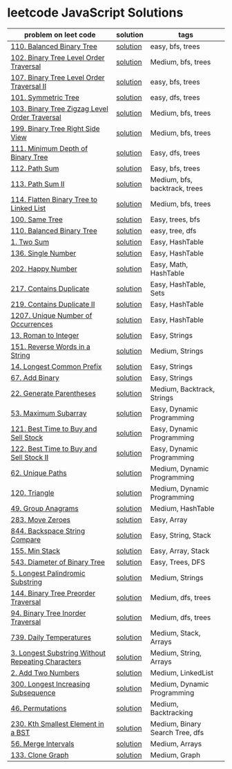 # leetcode JavaScript Solutions


|  problem on leet code |solution   | tags  | 
|---|---|---|
| [110. Balanced Binary Tree](https://leetcode.com/problems/balanced-binary-tree/) | [solution](./BreadthFirstSearch/BalancedBinaryTree.js)  | easy, bfs, trees  | 
| [102. Binary Tree Level Order Traversal](https://leetcode.com/problems/binary-tree-level-order-traversal/) | [solution](./BreadthFirstSearch/BinaryTreeLevelOrderTraversal.js)  |  Medium, bfs, trees |  
| [107. Binary Tree Level Order Traversal II](https://leetcode.com/problems/binary-tree-level-order-traversal-ii/) | [solution](./BreadthFirstSearch/BinaryTreeLevelOrderTraversalTwo.js) | easy, bfs, trees  | 
|  [101. Symmetric Tree](https://leetcode.com/problems/symmetric-tree/) | [solution](BreadthFirstSearch/SymmetricTree.js) | easy, dfs, trees | 
| [103. Binary Tree Zigzag Level Order Traversal](https://leetcode.com/problems/binary-tree-zigzag-level-order-traversal/)  |  [solution](BreadthFirstSearch/BinaryTreeZigzagLevelOrderTraversal.js)  | Medium, bfs, trees | 
| [199. Binary Tree Right Side View](https://leetcode.com/problems/binary-tree-right-side-view/)  | [solution](./BreadthFirstSearch/BinaryTreeRightSideView.js)  |  Medium, bfs, trees | 
| [111. Minimum Depth of Binary Tree](https://leetcode.com/problems/minimum-depth-of-binary-tree/) | [solution](./DepthFirstSearch/MinimumDepthOfBinaryTree.js)  |  Easy, dfs, trees |  
|  [112. Path Sum](https://leetcode.com/problems/path-sum/) |  [solution](./DepthFirstSearch/Pathsum.js) | Easy, bfs, trees  |
| [113. Path Sum II](https://leetcode.com/problems/path-sum-ii/) | [solution](./DepthFirstSearch/PathSumTwo.js) | Medium, bfs, backtrack, trees | 
| [114. Flatten Binary Tree to Linked List](https://leetcode.com/problems/flatten-binary-tree-to-linked-list/) |   [solution](./DepthFirstSearch/FlattenBinaryTreetoLinkedList.js) | Medium, bfs, trees |
| [100. Same Tree](https://leetcode.com/problems/same-tree/)  | [solution](./DepthFirstSearch/sametree.js) |  Easy, trees, bfs | 
| [110. Balanced Binary Tree](https://leetcode.com/problems/balanced-binary-tree/)  | [solution](./DepthFirstSearch/BalancedBinaryTree.js)  | easy, tree, dfs  |
|  [1. Two Sum](https://leetcode.com/problems/two-sum/) | [solution](./HashTable/TwoSum.js) |  Easy, HashTable |  
| [136. Single Number](https://leetcode.com/problems/single-number/) | [solution](./HashTable/SingleNumber.js) |  Easy, HashTable | 
|  [202. Happy Number](https://leetcode.com/problems/happy-number/) | [solution](./HashTable/HappyNumber.js)  | Easy, Math, HashTable  | 
| [217. Contains Duplicate](https://leetcode.com/problems/contains-duplicate/) | [solution](./HashTable/ContainsDuplicate.js) | Easy, HashTable, Sets |
| [219. Contains Duplicate II](https://leetcode.com/problems/contains-duplicate-ii/) | [solution](./HashTable/ContainsDuplicateTwo.js) | Easy, HashTable  |  
| [1207. Unique Number of Occurrences](https://leetcode.com/problems/unique-number-of-occurrences/) | [solution](./HashTable/UniqueNumberOfOccurrences.js) |  Easy, HashTable |
| [13. Roman to Integer](https://leetcode.com/problems/roman-to-integer/)  |  [solution](./Strings/romanToInt.js) |    Easy, Strings |  
| [151. Reverse Words in a String](https://leetcode.com/problems/reverse-words-in-a-string/) | [solution](Strings/reverseWords.js) | Medium, Strings  | 
| [14. Longest Common Prefix](https://leetcode.com/problems/longest-common-prefix/) | [solution](./Strings/longestCommonPrefix.js) | Easy, Strings |
| [67. Add Binary](https://leetcode.com/problems/add-binary/) | [solution](./Strings/addBinary.js) | Easy, Strings  |
| [22. Generate Parentheses](https://leetcode.com/problems/generate-parentheses/) | [solution](./Strings/generateString.js) | Medium, Backtrack, Strings  |   
| [53. Maximum Subarray](https://leetcode.com/problems/maximum-subarray/) | [solution](./DynamicProgramming/MaximumSubarray.js)  | Easy, Dynamic Programming |   
| [121. Best Time to Buy and Sell Stock](https://leetcode.com/problems/best-time-to-buy-and-sell-stock) | [solution](./DynamicProgramming/BestTimeBuyandSellStock.js)  | Easy, Dynamic Programming |   
| [122. Best Time to Buy and Sell Stock II](https://leetcode.com/problems/best-time-to-buy-and-sell-stock-ii/) | [solution](./DynamicProgramming/BestTimeBuyandSellStocktwo.js)  | Easy, Dynamic Programming  |   
| [62. Unique Paths](https://leetcode.com/problems/unique-paths/) | [solution](./DynamicProgramming/UniquePaths.js) | Medium, Dynamic Programming |
| [120. Triangle](https://leetcode.com/problems/triangle/) | [solution](./DynamicProgramming/Triangle.js) | Medium, Dynamic Programming |
| [49. Group Anagrams](https://leetcode.com/problems/group-anagrams/) | [solution](./HashTable/GroupAnagrams.js) | Medium, HashTable |
| [283. Move Zeroes](https://leetcode.com/problems/move-zeroes/) | [solution](./Arrays/MoveZeros.js) | Easy, Array |
| [844. Backspace String Compare](https://leetcode.com/problems/backspace-string-compare/)| [solution](./Strings/backspaceStringCompare.js) | Easy, String, Stack|
| [155. Min Stack](https://leetcode.com/problems/min-stack/) | [solution](./Arrays/minSack.js) | Easy, Array, Stack|
| [543. Diameter of Binary Tree](https://leetcode.com/problems/diameter-of-binary-tree/) | [solution](./DepthFirstSearch/DiameterOfBinaryTree.js) | Easy, Trees, DFS|
| [5. Longest Palindromic Substring](https://leetcode.com/problems/longest-palindromic-substring/) | [solution](./Strings/LongestPalindromicSubstring.js) | Medium, Strings |
| [144. Binary Tree Preorder Traversal](https://leetcode.com/problems/binary-tree-preorder-traversal/) | [solution](./DepthFirstSearch/BinaryTreePreorderTraversal.js) | Medium, dfs, trees |
| [94. Binary Tree Inorder Traversal](https://leetcode.com/problems/binary-tree-inorder-traversal/) | [solution](./DepthFirstSearch/BinaryTreeInorderTraversal.js) | Medium, dfs, trees |
|  [739. Daily Temperatures](https://leetcode.com/problems/daily-temperatures/) | [solution](./Arrays/DailyTemperatures.js) | Medium, Stack, Arrays |
| [3. Longest Substring Without Repeating Characters](https://leetcode.com/problems/longest-substring-without-repeating-characters/) | [solution](./Strings/longestSubstringWithoutRepeatingCharacters.js) | Medium, String, Arrays |
| [2. Add Two Numbers](https://leetcode.com/problems/add-two-numbers/) | [solution](./LinkedList/addTwoNumbers.js) | Medium, LinkedList |
| [300. Longest Increasing Subsequence](https://leetcode.com/problems/longest-increasing-subsequence/) | [solution](./DynamicProgramming/longestIncreasingSubsequence.js) | Medium, Dynamic Programming |
| [46. Permutations](https://leetcode.com/problems/permutations/) | [solution](./Backtracking/permutations.js) | Medium, Backtracking |
| [230. Kth Smallest Element in a BST](https://leetcode.com/problems/kth-smallest-element-in-a-bst/) | [solution](./DepthFirstSearch/kthSmallestElementinaBST.js) | Medium, Binary Search Tree, dfs |
| [56. Merge Intervals](https://leetcode.com/problems/merge-intervals/)| [solution](./Arrays/mergeIntervals.js) | Medium, Arrays |
| [133. Clone Graph](https://leetcode.com/problems/clone-graph/)| [solution](./Graph/cloneGraph.js) | Medium, Graph |
 